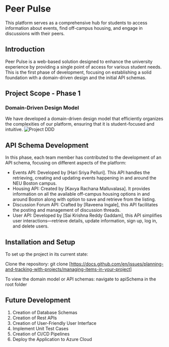 # Peer Pulse
This platform serves as a comprehensive hub for students to access information about events, find off-campus housing, and engage in discussions with their peers.

## Introduction
Peer Pulse is a web-based solution designed to enhance the university experience by providing a single point of access for various student needs. This is the first phase of development, focusing on establishing a solid foundation with a domain-driven design and the initial API schemas.

## Project Scope - Phase 1
### Domain-Driven Design Model
We have developed a domain-driven design model that efficiently organizes the complexities of our platform, ensuring that it is student-focused and intuitive.
![Project DDD](https://github.com/info-6150-fall-2023/final-project-cohortcrafters/blob/b7ae9f94acb3b94f8203560d0441747d0b524cff/Project%20DDD.drawio.png)



## API Schema Development
In this phase, each team member has contributed to the development of an API schema, focusing on different aspects of the platform:

- Events API: Developed by [Hari Sriya Pelluri]. This API handles the retrieving, creating and updating events happening in and around the NEU Boston campus.
- Housing API: Created by [Kavya Rachana Malluvalasa]. It provides information on all the available off-campus housing options in and around Boston along with option to save and retrieve from the listing.
- Discussion Forum API: Crafted by [Raveena Ingale], this API facilitates the posting and management of discussion threads.
- User API: Developed by [Sai Krishna Reddy Gaddam], this API simplifies user interactions—retrieve details, update information, sign up, log in, and delete users.

## Installation and Setup
To set up the project in its current state:

Clone the repository: git clone [https://docs.github.com/en/issues/planning-and-tracking-with-projects/managing-items-in-your-project]

To view the domain model or API schemas: navigate to apiSchema in the root folder

## Future Development
1) Creation of Database Schemas
2) Creation of Rest APIs
3) Creation of User-Friendly User Interface
4) Implement Unit Test Cases
5) Creation of CI/CD Pipelines
6) Deploy the Application to Azure Cloud




